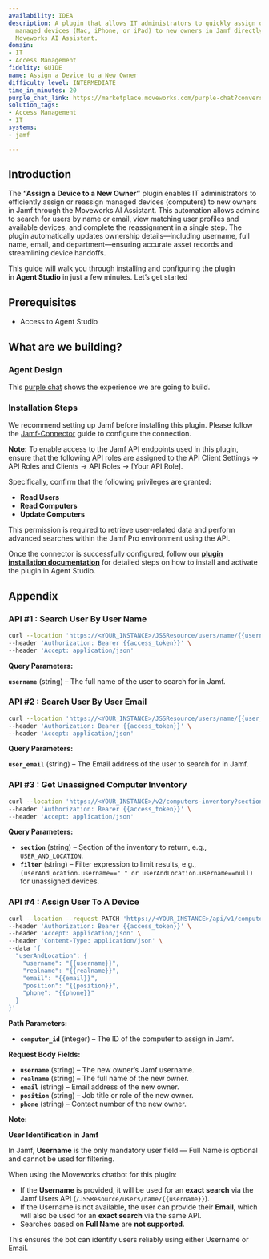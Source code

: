 ```yaml
---
availability: IDEA
description: A plugin that allows IT administrators to quickly assign or reprovision
  managed devices (Mac, iPhone, or iPad) to new owners in Jamf directly through the
  Moveworks AI Assistant.
domain:
- IT
- Access Management
fidelity: GUIDE
name: Assign a Device to a New Owner
difficulty_level: INTERMEDIATE
time_in_minutes: 20
purple_chat_link: https://marketplace.moveworks.com/purple-chat?conversation=%7B%22messages%22%3A%5B%7B%22role%22%3A%22user%22%2C%22parts%22%3A%5B%7B%22richText%22%3A%22%3Cp%3EI+want+to+assign+a+Macbook+Pro+device+to+a+new+person%3C%2Fp%3E%22%7D%5D%7D%2C%7B%22role%22%3A%22assistant%22%2C%22parts%22%3A%5B%7B%22richText%22%3A%22%3Cp%3EWho+should+this+device+be+assigned+to+%E2%80%94+please+provide+the+employee%E2%80%99s+name+or+email%3F%3C%2Fp%3E%22%7D%5D%7D%2C%7B%22role%22%3A%22user%22%2C%22parts%22%3A%5B%7B%22richText%22%3A%22John%22%7D%5D%7D%2C%7B%22role%22%3A%22assistant%22%2C%22parts%22%3A%5B%7B%22reasoningSteps%22%3A%5B%7B%22status%22%3A%22success%22%2C%22richText%22%3A%22Searching+%3Cb+xmlns%3D%5C%22http%3A%2F%2Fwww.w3.org%2F1999%2Fxhtml%5C%22%3EJamf%3C%2Fb%3E+for+users+matching+%5C%22John%5C%22...%22%7D%5D%7D%2C%7B%22richText%22%3A%22I+found+2+users+matching+%27John%27%3A+%3Cul+xmlns%3D%5C%22http%3A%2F%2Fwww.w3.org%2F1999%2Fxhtml%5C%22%3E%3Cli%3E%3Cb%3EJohn+Doe%3C%2Fb%3E+%28john.doe%40company.com%2C+IT+Department%29%3C%2Fli%3E%3Cli%3E%3Cb%3EJohn+Adams%3C%2Fb%3E+%28john.adams%40company.com%2C+Sales+Department%29%3C%2Fli%3E%3C%2Ful%3EWhich+one+do+you+mean%3F%22%7D%2C%7B%22citations%22%3A%5B%7B%22connectorName%22%3A%22jamf%22%2C%22citationTitle%22%3A%22John+Doe%22%7D%2C%7B%22connectorName%22%3A%22jamf%22%2C%22citationTitle%22%3A%22John+Adams%22%7D%5D%7D%5D%7D%2C%7B%22role%22%3A%22user%22%2C%22parts%22%3A%5B%7B%22richText%22%3A%22John+Doe%22%7D%5D%7D%2C%7B%22role%22%3A%22assistant%22%2C%22parts%22%3A%5B%7B%22reasoningSteps%22%3A%5B%7B%22status%22%3A%22success%22%2C%22richText%22%3A%22Searching+%3Cb+xmlns%3D%5C%22http%3A%2F%2Fwww.w3.org%2F1999%2Fxhtml%5C%22%3EJamf%3C%2Fb%3E+for+%27Macbook+Pro%27+devices+that+are+currently+unassigned+and+available+for+assignment...%22%7D%5D%7D%2C%7B%22richText%22%3A%22%3Cp%3EOkay%2C+the+new+owner+will+be+John+Doe.+I+found+the+following+Macbook+Pro+devices.+Which+one+do+you+want+to+assign+to+John+Doe%3F%3C%2Fp%3E%3Col%3E%3Cli%3E%3Cp%3E%3Cstrong%3EMacBook+Pro%3C%2Fstrong%3E+%28Serial+C02XXX123%2C+macOS+14.1%2C+currently+unassigned%29%3C%2Fp%3E%3C%2Fli%3E%3Cli%3E%3Cp%3E%3Cstrong%3EMacBook+Pro%3C%2Fstrong%3E+%28Serial+ABCDEF456%2C+macOS+14.2%2C+currently+unassigned%29%3C%2Fp%3E%3C%2Fli%3E%3C%2Fol%3E%22%7D%2C%7B%22citations%22%3A%5B%7B%22connectorName%22%3A%22jamf%22%2C%22citationTitle%22%3A%22MacBook+Pro+C02XXX123%22%7D%2C%7B%22connectorName%22%3A%22jamf%22%2C%22citationTitle%22%3A%22MacBook+Pro+ABCDEF456%22%7D%5D%7D%5D%7D%2C%7B%22role%22%3A%22user%22%2C%22parts%22%3A%5B%7B%22richText%22%3A%22The+one+owned+by+Alex+Martinez%2C+serial+C02XXX123.%22%7D%5D%7D%2C%7B%22role%22%3A%22assistant%22%2C%22parts%22%3A%5B%7B%22richText%22%3A%22%3Cp%3EOkay%2C+I+can+assign+the+device+%3Cstrong%3EMacbook+Pro+%28C02XXX123%29%3C%2Fstrong%3E+to+%3Cstrong%3EJohn+Doe+%28john.doe%40company.com%29%3C%2Fstrong%3E.+The+updated+fields+will+include+username%2C+full+name%2C+email%2C+and+department.+%3Cstrong%3EDoes+this+look+correct%3F%3C%2Fstrong%3E%3C%2Fp%3E%22%7D%2C%7B%22buttons%22%3A%5B%7B%22buttonText%22%3A%22Confirm%22%2C%22style%22%3A%22filled%22%7D%2C%7B%22buttonText%22%3A%22Cancel%22%2C%22style%22%3A%22outlined%22%7D%5D%7D%5D%7D%2C%7B%22role%22%3A%22user%22%2C%22parts%22%3A%5B%7B%22richText%22%3A%22Confirm%22%7D%5D%7D%2C%7B%22role%22%3A%22assistant%22%2C%22parts%22%3A%5B%7B%22richText%22%3A%22%3Cp%3ESuccessfully+assigned+%3Cstrong%3EMacbook+Pro+%28Serial+C02XXX123%29%3C%2Fstrong%3E+to+%3Cstrong%3EJohn+Doe%3C%2Fstrong%3E.%3C%2Fp%3E%22%7D%2C%7B%22citations%22%3A%5B%7B%22connectorName%22%3A%22jamf%22%2C%22citationTitle%22%3A%22Macbook+Pro+C02XXX123%22%7D%5D%7D%5D%7D%5D%7D
solution_tags:
- Access Management
- IT
systems:
- jamf

---
```


## Introduction

The **“Assign a Device to a New Owner”** plugin enables IT administrators to efficiently assign or reassign managed devices (computers) to new owners in Jamf through the Moveworks AI Assistant. This automation allows admins to search for users by name or email, view matching user profiles and available devices, and complete the reassignment in a single step. The plugin automatically updates ownership details—including username, full name, email, and department—ensuring accurate asset records and streamlining device handoffs.

This guide will walk you through installing and configuring the plugin in **Agent Studio** in just a few minutes. Let’s get started

## Prerequisites

- Access to Agent Studio

## **What are we building?**

### **Agent Design**

This [purple chat](https://marketplace.moveworks.com/purple-chat?conversation=%7B%22messages%22%3A%5B%7B%22role%22%3A%22user%22%2C%22parts%22%3A%5B%7B%22richText%22%3A%22%3Cp%3EI+want+to+assign+a+Macbook+Pro+device+to+a+new+person%3C%2Fp%3E%22%7D%5D%7D%2C%7B%22role%22%3A%22assistant%22%2C%22parts%22%3A%5B%7B%22richText%22%3A%22%3Cp%3EWho+should+this+device+be+assigned+to+%E2%80%94+please+provide+the+employee%E2%80%99s+name+or+email%3F%3C%2Fp%3E%22%7D%5D%7D%2C%7B%22role%22%3A%22user%22%2C%22parts%22%3A%5B%7B%22richText%22%3A%22John%22%7D%5D%7D%2C%7B%22role%22%3A%22assistant%22%2C%22parts%22%3A%5B%7B%22reasoningSteps%22%3A%5B%7B%22status%22%3A%22success%22%2C%22richText%22%3A%22Searching+%3Cb+xmlns%3D%5C%22http%3A%2F%2Fwww.w3.org%2F1999%2Fxhtml%5C%22%3EJamf%3C%2Fb%3E+for+users+matching+%5C%22John%5C%22...%22%7D%5D%7D%2C%7B%22richText%22%3A%22I+found+2+users+matching+%27John%27%3A+%3Cul+xmlns%3D%5C%22http%3A%2F%2Fwww.w3.org%2F1999%2Fxhtml%5C%22%3E%3Cli%3E%3Cb%3EJohn+Doe%3C%2Fb%3E+%28john.doe%40company.com%2C+IT+Department%29%3C%2Fli%3E%3Cli%3E%3Cb%3EJohn+Adams%3C%2Fb%3E+%28john.adams%40company.com%2C+Sales+Department%29%3C%2Fli%3E%3C%2Ful%3EWhich+one+do+you+mean%3F%22%7D%2C%7B%22citations%22%3A%5B%7B%22connectorName%22%3A%22jamf%22%2C%22citationTitle%22%3A%22John+Doe%22%7D%2C%7B%22connectorName%22%3A%22jamf%22%2C%22citationTitle%22%3A%22John+Adams%22%7D%5D%7D%5D%7D%2C%7B%22role%22%3A%22user%22%2C%22parts%22%3A%5B%7B%22richText%22%3A%22John+Doe%22%7D%5D%7D%2C%7B%22role%22%3A%22assistant%22%2C%22parts%22%3A%5B%7B%22reasoningSteps%22%3A%5B%7B%22status%22%3A%22success%22%2C%22richText%22%3A%22Searching+%3Cb+xmlns%3D%5C%22http%3A%2F%2Fwww.w3.org%2F1999%2Fxhtml%5C%22%3EJamf%3C%2Fb%3E+for+%27Macbook+Pro%27+devices+that+are+currently+unassigned+and+available+for+assignment...%22%7D%5D%7D%2C%7B%22richText%22%3A%22%3Cp%3EOkay%2C+the+new+owner+will+be+John+Doe.+I+found+the+following+Macbook+Pro+devices.+Which+one+do+you+want+to+assign+to+John+Doe%3F%3C%2Fp%3E%3Col%3E%3Cli%3E%3Cp%3E%3Cstrong%3EMacBook+Pro%3C%2Fstrong%3E+%28Serial+C02XXX123%2C+macOS+14.1%2C+currently+unassigned%29%3C%2Fp%3E%3C%2Fli%3E%3Cli%3E%3Cp%3E%3Cstrong%3EMacBook+Pro%3C%2Fstrong%3E+%28Serial+ABCDEF456%2C+macOS+14.2%2C+currently+unassigned%29%3C%2Fp%3E%3C%2Fli%3E%3C%2Fol%3E%22%7D%2C%7B%22citations%22%3A%5B%7B%22connectorName%22%3A%22jamf%22%2C%22citationTitle%22%3A%22MacBook+Pro+C02XXX123%22%7D%2C%7B%22connectorName%22%3A%22jamf%22%2C%22citationTitle%22%3A%22MacBook+Pro+ABCDEF456%22%7D%5D%7D%5D%7D%2C%7B%22role%22%3A%22user%22%2C%22parts%22%3A%5B%7B%22richText%22%3A%22The+one+owned+by+Alex+Martinez%2C+serial+C02XXX123.%22%7D%5D%7D%2C%7B%22role%22%3A%22assistant%22%2C%22parts%22%3A%5B%7B%22richText%22%3A%22%3Cp%3EOkay%2C+I+can+assign+the+device+%3Cstrong%3EMacbook+Pro+%28C02XXX123%29%3C%2Fstrong%3E+to+%3Cstrong%3EJohn+Doe+%28john.doe%40company.com%29%3C%2Fstrong%3E.+The+updated+fields+will+include+username%2C+full+name%2C+email%2C+and+department.+%3Cstrong%3EDoes+this+look+correct%3F%3C%2Fstrong%3E%3C%2Fp%3E%22%7D%2C%7B%22buttons%22%3A%5B%7B%22buttonText%22%3A%22Confirm%22%2C%22style%22%3A%22filled%22%7D%2C%7B%22buttonText%22%3A%22Cancel%22%2C%22style%22%3A%22outlined%22%7D%5D%7D%5D%7D%2C%7B%22role%22%3A%22user%22%2C%22parts%22%3A%5B%7B%22richText%22%3A%22Confirm%22%7D%5D%7D%2C%7B%22role%22%3A%22assistant%22%2C%22parts%22%3A%5B%7B%22richText%22%3A%22%3Cp%3ESuccessfully+assigned+%3Cstrong%3EMacbook+Pro+%28Serial+C02XXX123%29%3C%2Fstrong%3E+to+%3Cstrong%3EJohn+Doe%3C%2Fstrong%3E.%3C%2Fp%3E%22%7D%2C%7B%22citations%22%3A%5B%7B%22connectorName%22%3A%22jamf%22%2C%22citationTitle%22%3A%22Macbook+Pro+C02XXX123%22%7D%5D%7D%5D%7D%5D%7D) shows the experience we are going to build.

### **Installation Steps**

We recommend setting up Jamf before installing this plugin. Please follow the [Jamf-Connector](https://marketplace.moveworks.com/connectors/jamf?hist=home#how-to-implement) guide to configure the connection.

**Note:** To enable access to the Jamf API endpoints used in this plugin, ensure that the following API roles are assigned to the API Client Settings → API Roles and Clients → API Roles → [Your API Role].

Specifically, confirm that the following privileges are granted:

- **Read Users**
- **Read Computers**
- **Update Computers**

This permission is required to retrieve user-related data and perform advanced searches within the Jamf Pro environment using the API.

Once the connector is successfully configured, follow our [**plugin installation documentation**](https://help.moveworks.com/docs/ai-agent-marketplace-installation) for detailed steps on how to install and activate the plugin in Agent Studio.

## **Appendix**

### **API #1 : Search User By User Name**

```bash
curl --location 'https://<YOUR_INSTANCE>/JSSResource/users/name/{{username}}' \
--header 'Authorization: Bearer {{access_token}}' \
--header 'Accept: application/json'
```

**Query Parameters:**

**`username`** (string) – The full name of the user to search for in Jamf.

### **API #2 : Search User By User Email**

```bash
curl --location 'https://<YOUR_INSTANCE>/JSSResource/users/name/{{user_email}}' \
--header 'Authorization: Bearer {{access_token}}' \
--header 'Accept: application/json'
```

**Query Parameters:**

**`user_email`** (string) – The Email address of the user to search for in Jamf.

### **API #3 : Get Unassigned Computer Inventory**

```bash
curl --location 'https://<YOUR_INSTANCE>/v2/computers-inventory?section={{section}}&filter={{filter}}' \
--header 'Authorization: Bearer {{access_token}}' \
--header 'Accept: application/json'
```

**Query Parameters:**

- **`section`** (string) – Section of the inventory to return, e.g., `USER_AND_LOCATION`.
- **`filter`** (string) – Filter expression to limit results, e.g., `(userAndLocation.username==" " or userAndLocation.username==null)` for unassigned devices.

### **API #4 : Assign User To A Device**

```bash
curl --location --request PATCH 'https://<YOUR_INSTANCE>/api/v1/computers-inventory-detail/{{computer_id}}' \
--header 'Authorization: Bearer {{access_token}}' \
--header 'Accept: application/json' \
--header 'Content-Type: application/json' \
--data '{
  "userAndLocation": {
    "username": "{{username}}",
    "realname": "{{realname}}",
    "email": "{{email}}",
    "position": "{{position}}",
    "phone": "{{phone}}"
  }
}'
```

**Path Parameters:**

- **`computer_id`** (integer) – The ID of the computer to assign in Jamf.

**Request Body Fields:**

- **`username`** (string) – The new owner’s Jamf username.
- **`realname`** (string) – The full name of the new owner.
- **`email`** (string) – Email address of the new owner.
- **`position`** (string) – Job title or role of the new owner.
- **`phone`** (string) – Contact number of the new owner.

**Note:**

**User Identification in Jamf**

In Jamf, **Username** is the only mandatory user field — Full Name is optional and cannot be used for filtering.

When using the Moveworks chatbot for this plugin:

- If the **Username** is provided, it will be used for an **exact search** via the Jamf Users API (`/JSSResource/users/name/{{username}}`).
- If the Username is not available, the user can provide their **Email**, which will also be used for an **exact search** via the same API.
- Searches based on **Full Name** are **not supported**.

This ensures the bot can identify users reliably using either Username or Email.